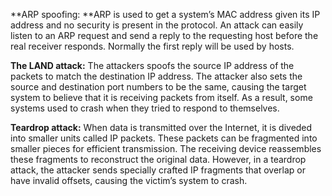 **ARP spoofing: **ARP is used to get a system’s MAC address given its IP address and no security is present in the protocol. An attack can easily listen to an ARP request and send a reply to the requesting host before the real receiver responds. Normally the first reply will be used by hosts. 





**The LAND attack:** The attackers spoofs the source IP address of the packets to match the destination IP address. The attacker also sets the source and destination port numbers to be the same, causing the target system to believe that it is receiving packets from itself. As a result, some systems used to crash when they tried to respond to themselves.

**Teardrop attack:** When data is transmitted over the Internet, it is diveded into smaller units called IP packets. These packets can be fragmented into smaller pieces for efficient transmission. The receiving device reassembles these fragments to reconstruct the original data. However, in a teardrop attack, the attacker sends specially crafted IP fragments that overlap or have invalid offsets, causing the victim’s system to crash.



